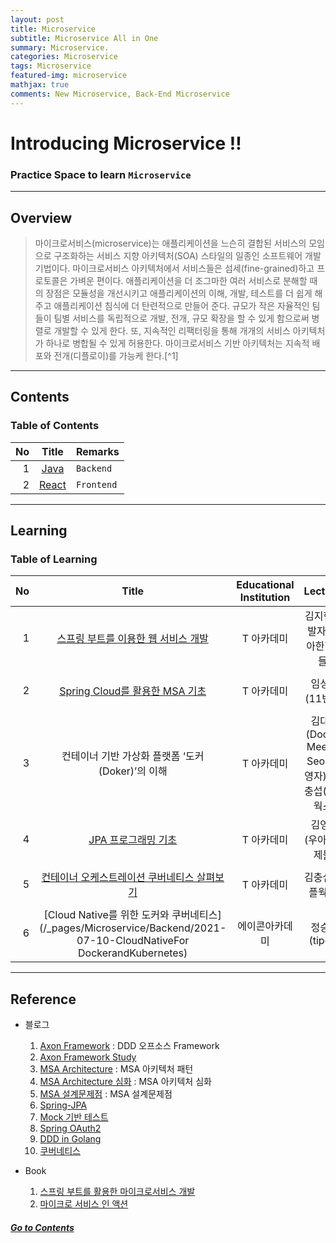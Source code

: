 ```yaml
---
layout: post
title: Microservice
subtitle: Microservice All in One
summary: Microservice. 
categories: Microservice
tags: Microservice
featured-img: microservice
mathjax: true
comments: New Microservice, Back-End Microservice
---
```


# Introducing Microservice !!

### Practice Space to learn `Microservice`

---

## Overview

> 마이크로서비스(microservice)는 애플리케이션을 느슨히 결합된 서비스의 모임으로 구조화하는 서비스 지향 아키텍처(SOA) 스타일의 일종인 소프트웨어 개발 기법이다. 마이크로서비스 아키텍처에서 서비스들은 섬세(fine-grained)하고 프로토콜은 가벼운 편이다. 애플리케이션을 더 조그마한 여러 서비스로 분해할 때의 장점은 모듈성을 개선시키고 애플리케이션의 이해, 개발, 테스트를 더 쉽게 해주고 애플리케이션 침식에 더 탄련적으로 만들어 준다. 규모가 작은 자율적인 팀들이 팀별 서비스를 독립적으로 개발, 전개, 규모 확장을 할 수 있게 함으로써 병렬로 개발할 수 있게 한다. 또, 지속적인 리팩터링을 통해 개개의 서비스 아키텍처가 하나로 병합될 수 있게 허용한다. 마이크로서비스 기반 아키텍처는 지속적 배포와 전개(디플로이)를 가능케 한다.[\^1]  
> [^1]: https://ko.wikipedia.org/wiki/마이크로서비스  인용함  
> Frontend 단 Microservice 부터 Backend 단 Microservice,  기타 신기술 Microservice와 관련된 내용을 파악 하기 위함이다.

---

## Contents

### Table of Contents

|No|Title|Remarks|
|-:|:---:|:-|
|1|[Java](/_pages/Microservice/Backend/2020-03-08-SpringBoot)|`Backend`|
|2|[React](/_pages/Microservice/Frontend/2020-03-08-React)|`Frontend`|

---

## Learning

### Table of Learning

|No|Title|Educational Institution|Lecturer|Term|Remarks|
|--:|:--:|:-:|:--:|:--:|:-|
|1|[스프링 부트를 이용한 웹 서비스 개발](/_pages/Microservice/Backend/2020-03-08-SpringBoot)|T 아카데미|김지헌 개발자 (우아한형제들)|2019.12.17 ~ 2020.01.16|`Spring`|
|2|[Spring Cloud를 활용한 MSA 기초](/_pages/Microservice/Backend/2020-03-08-SpringBoot)|T 아카데미|임성묵 (11번가)|2019.12.29 ~ 2020.01.28|`Spring`|
|3|컨테이너 기반 가상화 플랫폼 ‘도커(Doker)’의 이해|T 아카데미|김대권(Docker Meetup Seoul운영자) / 김충섭(퍼플웍스)|2020.01.13 ~ 2020.02.12|`Docker`|
|4|[JPA 프로그래밍 기초](/_pages/Microservice/Backend/2020-03-08-SpringBoot)|T 아카데미|김영한 (우아한형제들)|2020.03.09 ~ 2020.04.08|`JPA`|
|5|[컨테이너 오케스트레이션 쿠버네티스 살펴보기](/_pages/Microservice/Backend/2020-04-19-K3S)|T 아카데미|김충섭(퍼플웍스)|2020.04.15 ~ 2020.05.15|`k3s`|
|6|[Cloud Native를 위한 도커와 쿠버네티스](/_pages/Microservice/Backend/2021-07-10-CloudNativeFor DockerandKubernetes)|에이콘아카데미|정승재(tipco)|2021.07.10 ~ 2021.08.07|`k8s`|

---

## Reference

* 블로그
  1. [Axon Framework](https://cla9.tistory.com/2?category=814447) : DDD 오프소스 Framework
  2. [Axon Framework Study](http://progressivecoder.com/spring-boot-microservices-fastest-production-ready-microservices/)
  3. [MSA Architecture](https://waspro.tistory.com/432?category=857035) : MSA 아키텍처 패턴
  4. [MSA Architecture 심화](https://12bme.tistory.com/519?category=791106) : MSA 아키텍처 심화
  6. [MSA 설계문제점](https://cyberx.tistory.com/101) : MSA 설계문제점
  7. [Spring-JPA](https://github.com/cheese10yun/spring-jpa-best-practices/blob/master/doc/step-01.md)
  8. [Mock 기반 테스트](https://www.popit.kr/spring-resttemplate-mock-기반-테스트-하기/)
  9. [Spring OAuth2](https://medium.com/@kevin_park/springboot-oauth2-0-reative-client-with-spring-security-a30fe3f7e386)
  10. [DDD in Golang](https://dev.to/stevensunflash/using-domain-driven-design-ddd-in-golang-3ee5)
  11. [쿠버네티스](https://github.com/subicura/workshop-k8s-basic)

* Book
  1. [스프링 부트를 활용한 마이크로서비스 개발](https://github.com/wikibook/springboot-microservices)
  2. [마이크로 서비스 인 액션](https://github.com/morganjbruce/microservices-in-action)

##### [Go to Contents](#contents)